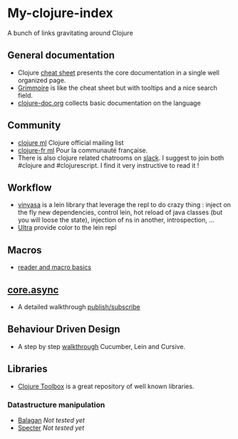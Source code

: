 # My-clojure-index
A bunch of links gravitating around Clojure

## General documentation
- Clojure [cheat sheet](http://clojure.org/cheatsheet) presents the core documentation in a single well organized page.
- [Grimmoire](http://conj.io/) is like the cheat sheet but with tooltips and a nice search field.
- [clojure-doc.org](http://clojure-doc.org/) collects basic documentation on the language

## Community
- [clojure ml](https://groups.google.com/forum/#!forum/clojure) Clojure official mailing list 
- [clojure-fr ml](https://groups.google.com/forum/#!forum/clojure-fr) Pour la communauté française.
- There is also clojure related chatrooms on [slack](https://clojurians.slack.com). I suggest to join both #clojure and #clojurescript. I find it very instructive to read it !

## Workflow
- [vinyasa](https://github.com/zcaudate/vinyasa) is a lein library that leverage the repl to do crazy thing : inject on the fly new dependencies, control lein, hot reload of java classes (but you will loose the state), injection of ns in another, introspection, ...
- [Ultra](https://github.com/venantius/ultra) provide color to the lein repl

## Macros
- [reader and macro basics](http://clojure-doc.org/articles/language/macros.html)

## [core.async](https://github.com/clojure/core.async)
- A detailed walkthrough [publish/subscribe](https://yobriefca.se/blog/2014/06/04/publish-and-subscribe-with-core-dot-asyncs-pub-and-sub/)

## Behaviour Driven Design
- A step by step [walkthrough](https://github.com/gphilipp/bdd-guide-clojure) Cucumber, Lein and Cursive.

## Libraries
- [Clojure Toolbox](http://www.clojure-toolbox.com/) is a great repository of well known libraries.

### Datastructure manipulation
- [Balagan](https://github.com/clojurewerkz/balagan) _Not tested yet_
- [Specter](https://github.com/nathanmarz/specter) _Not tested yet_
